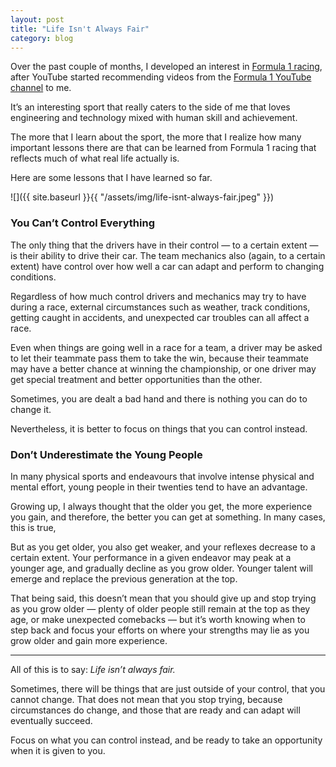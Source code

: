 ```yaml
---
layout: post
title: "Life Isn't Always Fair"
category: blog
---
```


Over the past couple of months, I developed an interest in [Formula 1 racing](https://en.wikipedia.org/wiki/Formula_One), after YouTube started recommending videos from the [Formula 1 YouTube channel](https://www.youtube.com/user/Formula1) to me.

It’s an interesting sport that really caters to the side of me that loves engineering and technology mixed with human skill and achievement.

The more that I learn about the sport, the more that I realize how many important lessons there are that can be learned from Formula 1 racing that reflects much of what real life actually is.

Here are some lessons that I have learned so far.

![]({{ site.baseurl }}{{ "/assets/img/life-isnt-always-fair.jpeg" }})

### You Can’t Control Everything

The only thing that the drivers have in their control — to a certain extent — is their ability to drive their car. The team mechanics also (again, to a certain extent) have control over how well a car can adapt and perform to changing conditions.

Regardless of how much control drivers and mechanics may try to have during a race, external circumstances such as weather, track conditions, getting caught in accidents, and unexpected car troubles can all affect a race.

Even when things are going well in a race for a team, a driver may be asked to let their teammate pass them to take the win, because their teammate may have a better chance at winning the championship, or one driver may get special treatment and better opportunities than the other.

Sometimes, you are dealt a bad hand and there is nothing you can do to change it.

Nevertheless, it is better to focus on things that you can control instead.

### Don’t Underestimate the Young People

In many physical sports and endeavours that involve intense physical and mental effort, young people in their twenties tend to have an advantage.

Growing up, I always thought that the older you get, the more experience you gain, and therefore, the better you can get at something. In many cases, this is true,

But as you get older, you also get weaker, and your reflexes decrease to a certain extent. Your performance in a given endeavor may peak at a younger age, and gradually decline as you grow older. Younger talent will emerge and replace the previous generation at the top.

That being said, this doesn’t mean that you should give up and stop trying as you grow older — plenty of older people still remain at the top as they age, or make unexpected comebacks — but it’s worth knowing when to step back and focus your efforts on where your strengths may lie as you grow older and gain more experience.

---

All of this is to say: *Life isn’t always fair.*

Sometimes, there will be things that are just outside of your control, that you cannot change.
That does not mean that you stop trying, because circumstances do change, and those that are ready and can adapt will eventually succeed.

Focus on what you can control instead, and be ready to take an opportunity when it is given to you.
